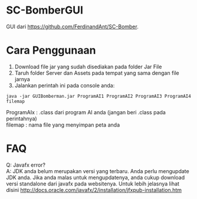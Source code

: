 # SC-BomberGUI

GUI dari https://github.com/FerdinandAnt/SC-Bomber.

# Cara Penggunaan

1. Download file jar yang sudah disediakan pada folder Jar File
2. Taruh folder Server dan Assets pada tempat yang sama dengan file jarnya
3. Jalankan perintah ini pada console anda:

`java -jar GUIBomberman.jar ProgramAI1 ProgramAI2 ProgramAI3 ProgramAI4 filemap`

ProgramAIx : .class dari program AI anda (jangan beri .class pada perintahnya)<br />
filemap : nama file yang menyimpan peta anda 

# FAQ

Q: Javafx error? <br />
A: JDK anda belum merupakan versi yang terbaru. Anda perlu mengupdate JDK anda. Jika anda malas untuk mengupdatenya, anda cukup download versi standalone dari javafx pada websitenya. Untuk lebih jelasnya lihat disini http://docs.oracle.com/javafx/2/installation/jfxpub-installation.htm



